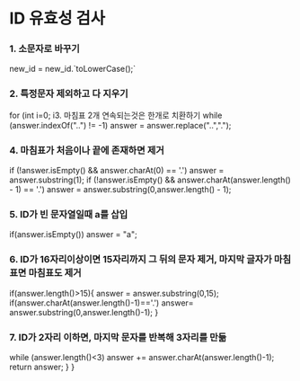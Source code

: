 <h1>ID 유효성 검사</h1>


<h3>1. 소문자로 바꾸기</h3>
new_id = new_id.`toLowerCase();`

<h3>2. 특정문자 제외하고 다 지우기</h3>
for (int i=0; i<new_id.length(); i++){  
char ch = new_id.charAt(i);  
if(Character.isAlphabetic(ch)|| //영문자확인  
Character.isDigit(ch)|| //숫자 확인  
ch == '-'||ch == '_'||ch == '.') // '-', '_', '.' 확인  
answer += ch;  
}  
<h3>3. 마침표 2개 연속되는것은 한개로 치환하기</h3>
while (answer.indexOf("..") != -1)  
answer = answer.replace("..",".");  
<h3>4. 마침표가 처음이나 끝에 존재하면 제거</h3>
if (!answer.isEmpty() && answer.charAt(0) == '.')  
answer = answer.substring(1);  
if (!answer.isEmpty() && answer.charAt(answer.length() - 1) == '.')  
answer = answer.substring(0,answer.length() - 1);  
<h3>5. ID가 빈 문자열일때 a를 삽입</h3>
if(answer.isEmpty())  
answer = "a";  
<h3>6. ID가 16자리이상이면 15자리까지 그 뒤의 문자 제거,   
마지막 글자가 마침표면 마침표도 제거</h3>
if(answer.length()>15){  
answer = answer.substring(0,15);  
if(answer.charAt(answer.length()-1)=='.')  
answer= answer.substring(0,answer.length()-1);  
}
<h3>7. ID가 2자리 이하면, 마지막 문자를 반복해 3자리를 만듦</h3>
while (answer.length()<3)  
answer += answer.charAt(answer.length()-1);  
return answer;  
}  
}